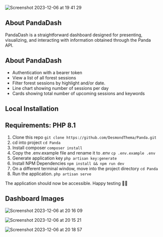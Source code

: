 
![Screenshot 2023-12-06 at 19 41 29](https://github.com/DesmondThema/Panda/assets/25475754/b02ea7a6-5af3-4470-9c29-7b6add702d0b)

## About PandaDash 

PandaDash is a straightforward dashboard designed for presenting, visualizing, and interacting with information obtained through the Panda API.

## About PandaDash 
- Authentication with a bearer token
- View a list of all forest sessions
- Filter forest sessions by highlight and/or date.
- Line chart showing number of sessions per day
- Cards showing total number of upcoming sessions and keywords 

## Local Installation
## Requirements: PHP 8.1 
1. Clone this repo 
`git clone https://github.com/DesmondThema/Panda.git`
2. cd into project
`cd Panda`
3. Install composer 
`composer install`
4. Copy the .env.example file and rename it to .env
`cp .env.example .env`
5. Generate application key
`php artisan key:generate` 
6. Install NPM Dependencies 
`npm install && npm run dev`
7. On a different terminal window, move into the project directory
`cd Panda`
9. Run the application. 
`php artisan serve`

The application should now be accessible. Happy testing 🎉🚀 

## Dashboard Images

![Screenshot 2023-12-06 at 20 16 09](https://github.com/DesmondThema/Panda/assets/25475754/0d12b122-a4bc-44cd-a80b-a6f23b70233f)

![Screenshot 2023-12-06 at 20 15 21](https://github.com/DesmondThema/Panda/assets/25475754/f6c1b24f-2ecb-4236-b1c1-680fc6b5c38b)


![Screenshot 2023-12-06 at 20 18 57](https://github.com/DesmondThema/Panda/assets/25475754/8fbde394-a718-48bf-a424-7a93fa7ccf9a)
